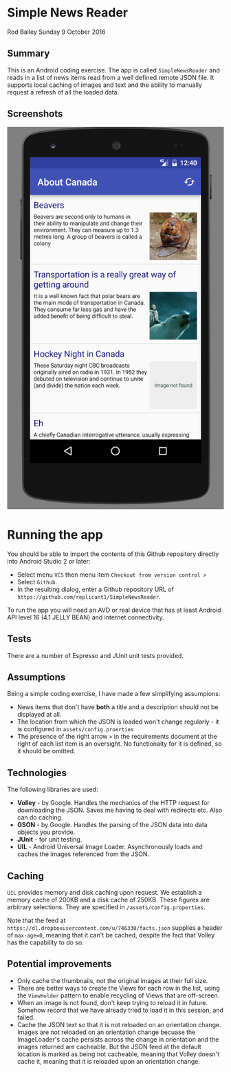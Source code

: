 # Simple News Reader

Rod Bailey
Sunday 9 October 2016

## Summary
This is an Android coding exercise. The app is called `SimpleNewsReader` and reads in a list of news items read from a well defined remote JSON file. It supports local caching of images and text and the ability to manually request a refresh of all the loaded data.

## Screenshots

![Portrait](/snr_screenshot_portrait.png)

# Running the app
You should be able to import the contents of this Github repository directly into Android Studio 2 or later:

- Select menu `VCS` then menu item `Checkout from version control >` 
- Select `Github`. 
- In the resulting dialog, enter a Github repository URL of `https://github.com/replicant1/SimpleNewsReader`.

To run the app you will need an AVD or real device that has at least Android API level 16 (4.1 JELLY BEAN) and internet connectivity.

## Tests

There are a number of Espresso and JUnit unit tests provided.

## Assumptions
Being a simple coding exercise, I have made a few simplifying assumpions:

- News items that don't have **both** a title and a description should not be displayed at all.
- The location from which the JSON is loaded won't change regularly - it is configured in `assets/config.proerties`
- The presence of the right arrow `>` in the requirements document at the right of each list item is an oversight. No functionaity for it is defined, so it should be omitted.

## Technologies
The following libraries are used:

- **Volley** - by Google. Handles the mechanics of the HTTP request for downloading the JSON. Saves me having to deal with redirects etc. Also can do caching.
- **GSON** - by Google. Handles the parsing of the JSON data into data objects you provide.
- **JUnit** - for unit testing.
- **UIL** - Android Universal Image Loader. Asynchronously loads and caches the images referenced from the JSON.

## Caching

`UIL` provides memory and disk caching upon request. We establish a memory cache of 200KB and a disk cache of 250KB. These figures are arbitrary selections. They are specified in `/assets/config.properties`. 

Note that the feed at `https://dl.dropboxusercontent.com/u/746330/facts.json` supplies a header of `max-age=0`, meaning that it can't be cached, despite the fact that Volley has the capability to do so.

## Potential improvements

- Only cache the thumbnails, not the original images at their full size.
- There are better ways to create the Views for each row in the list, using the `ViewHolder` pattern to enable recycling of Views that are off-screen.
- When an image is not found, don't keep trying to reload it in future. Somehow record that we have already tried to load it in this session, and failed.
- Cache the JSON text so that it is not reloaded on an orientation change. Images are not reloaded on an orientation change becuase the ImageLoader's cache persists across the change in orientation and the images returned are cacheable. But the JSON feed at the default location is marked as being not cacheable, meaning that Volley doesn't cache it, meaning that it is reloaded upon an orientation change.
